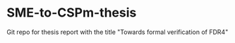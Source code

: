# SME-to-CSPm-thesis
Git repo for thesis report with the title "Towards formal verification of FDR4"
